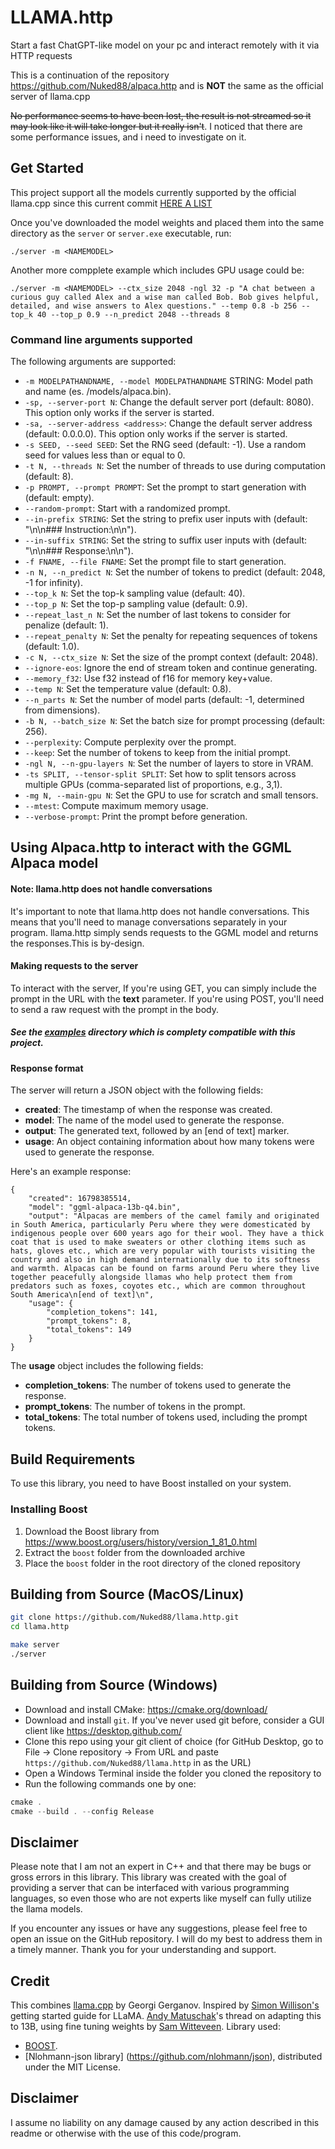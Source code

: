 # LLAMA.http

Start a fast ChatGPT-like model on your pc and interact remotely with it via HTTP requests

This is a continuation of the repository https://github.com/Nuked88/alpaca.http and is **NOT** the same as the official server of llama.cpp

~~No performance seems to have been lost, the result is not streamed so it may look like it will take longer but it really isn't~~.
I noticed that there are some performance issues, and i need to investigate on it.


## Get Started

This project support all the models currently supported by the official llama.cpp since this current commit [HERE A LIST](https://github.com/Nuked88/llama.http#description)


Once you've downloaded the model weights and placed them into the same directory as the `server` or `server.exe` executable, run:

```
./server -m <NAMEMODEL> 
```

Another more compplete example which includes GPU usage could be:
```
./server -m <NAMEMODEL> --ctx_size 2048 -ngl 32 -p "A chat between a curious guy called Alex and a wise man called Bob. Bob gives helpful, detailed, and wise answers to Alex questions." --temp 0.8 -b 256 --top_k 40 --top_p 0.9 --n_predict 2048 --threads 8 
```

### Command line arguments supported

The following arguments are supported:
* `-m MODELPATHANDNAME, --model MODELPATHANDNAME` STRING:  Model path and name (es. /models/alpaca.bin).
* `-sp, --server-port N`: Change the default server port (default: 8080). This option only works if the server is started.
* `-sa, --server-address <address>`: Change the default server address (default: 0.0.0.0). This option only works if the server is started.
* `-s SEED, --seed SEED`: Set the RNG seed (default: -1). Use a random seed for values less than or equal to 0.
* `-t N, --threads N`: Set the number of threads to use during computation (default: 8).
* `-p PROMPT, --prompt PROMPT`: Set the prompt to start generation with (default: empty).
* `--random-prompt`: Start with a randomized prompt.
* `--in-prefix STRING`: Set the string to prefix user inputs with (default: "\\n\\n### Instruction:\\n\\n").
* `--in-suffix STRING`: Set the string to suffix user inputs with (default: "\\n\\n### Response:\\n\\n").
* `-f FNAME, --file FNAME`: Set the prompt file to start generation.
* `-n N, --n_predict N`: Set the number of tokens to predict (default: 2048, -1 for infinity).
* `--top_k N`: Set the top-k sampling value (default: 40).
* `--top_p N`: Set the top-p sampling value (default: 0.9).
* `--repeat_last_n N`: Set the number of last tokens to consider for penalize (default: 1).
* `--repeat_penalty N`: Set the penalty for repeating sequences of tokens (default: 1.0).
* `-c N, --ctx_size N`: Set the size of the prompt context (default: 2048).
* `--ignore-eos`: Ignore the end of stream token and continue generating.
* `--memory_f32`: Use f32 instead of f16 for memory key+value.
* `--temp N`: Set the temperature value (default: 0.8).
* `--n_parts N`: Set the number of model parts (default: -1, determined from dimensions).
* `-b N, --batch_size N`: Set the batch size for prompt processing (default: 256).
* `--perplexity`: Compute perplexity over the prompt.
* `--keep`: Set the number of tokens to keep from the initial prompt.
* `-ngl N, --n-gpu-layers N`: Set the number of layers to store in VRAM.
* `-ts SPLIT, --tensor-split SPLIT`: Set how to split tensors across multiple GPUs (comma-separated list of proportions, e.g., 3,1).
* `-mg N, --main-gpu N`: Set the GPU to use for scratch and small tensors.
* `--mtest`: Compute maximum memory usage.
* `--verbose-prompt`: Print the prompt before generation.



## Using Alpaca.http to interact with the GGML Alpaca model

#### Note: llama.http does not handle conversations
It's important to note that llama.http does not handle conversations. This means that you'll need to manage conversations separately in your program. llama.http simply sends requests to the GGML model and returns the responses.This is by-design.

#### Making requests to the server
To interact with the server, If you're using GET, you can simply include the prompt in the URL with the **text** parameter. If you're using POST, you'll need to send a raw request with the prompt in the body.

##### See the [examples](https://github.com/Nuked88/alpaca.http/tree/master/examples) directory which is complety compatible with this project.

#### Response format
The server will return a JSON object with the following fields:

* **created**: The timestamp of when the response was created.
* **model**: The name of the model used to generate the response.
* **output**: The generated text, followed by an [end of text] marker.
* **usage**: An object containing information about how many tokens were used to generate the response.


Here's an example response:

```
{
    "created": 16798385514,
    "model": "ggml-alpaca-13b-q4.bin",
    "output": "Alpacas are members of the camel family and originated in South America, particularly Peru where they were domesticated by indigenous people over 600 years ago for their wool. They have a thick coat that is used to make sweaters or other clothing items such as hats, gloves etc., which are very popular with tourists visiting the country and also in high demand internationally due to its softness and warmth. Alpacas can be found on farms around Peru where they live together peacefully alongside llamas who help protect them from predators such as foxes, coyotes etc., which are common throughout South America\n[end of text]\n",
    "usage": {
        "completion_tokens": 141,
        "prompt_tokens": 8,
        "total_tokens": 149
    }
}
```

The **usage** object includes the following fields:

* **completion_tokens**: The number of tokens used to generate the response.
* **prompt_tokens**: The number of tokens in the prompt.
* **total_tokens**: The total number of tokens used, including the prompt tokens.





## Build Requirements

To use this library, you need to have Boost installed on your system.

### Installing Boost

1. Download the Boost library from https://www.boost.org/users/history/version_1_81_0.html
2. Extract the `boost` folder from the downloaded archive
3. Place the `boost` folder in the root directory of the cloned repository

## Building from Source (MacOS/Linux)


```sh
git clone https://github.com/Nuked88/llama.http.git
cd llama.http

make server
./server
```


## Building from Source (Windows)

- Download and install CMake: <https://cmake.org/download/>
- Download and install `git`. If you've never used git before, consider a GUI client like <https://desktop.github.com/>
- Clone this repo using your git client of choice (for GitHub Desktop, go to File -> Clone repository -> From URL and paste `https://github.com/Nuked88/llama.http` in as the URL)
- Open a Windows Terminal inside the folder you cloned the repository to
- Run the following commands one by one:

```ps1
cmake .
cmake --build . --config Release
```


## Disclaimer

Please note that I am not an expert in C++ and that there may be bugs or gross errors in this library. This library was created with the goal of providing a server that can be interfaced with various programming languages, so even those who are not experts like myself can fully utilize the llama models.

If you encounter any issues or have any suggestions, please feel free to open an issue on the GitHub repository. I will do my best to address them in a timely manner. Thank you for your understanding and support.

## Credit

This combines [llama.cpp](https://github.com/ggerganov/llama.cpp) by Georgi Gerganov. Inspired by [Simon Willison's](https://til.simonwillison.net/llms/llama-7b-m2) getting started guide for LLaMA. [Andy Matuschak](https://twitter.com/andy_matuschak/status/1636769182066053120)'s thread on adapting this to 13B, using fine tuning weights by [Sam Witteveen](https://huggingface.co/samwit/alpaca13B-lora). 
Library used: 
- [BOOST](https://www.boost.org/). 
- [Nlohmann-json library] (https://github.com/nlohmann/json), distributed under the MIT License.


## Disclaimer

I assume no liability on any damage caused by any action described in this readme or otherwise with the use of this code/program.


